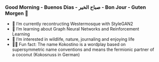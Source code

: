 ### Good Morning - Buenos Dias - صباح الخير - Bon Jour - Guten Morgen :boar:

- :palm_tree: I’m currently recontructing Westermosque with StyleGAN2
- 💃 I’m learning about Graph Neural Networks and Reinforcement Learning
- :milky_way: I’m interested in wildlife, nature, journaling and enjoying life
- :whale::dash: Fun fact: The name Kokostino is a wordplay based on supersymmetric name conventions and means the fermionic partner of a coconut (Kokosnuss in German)

